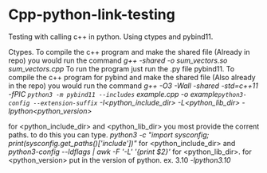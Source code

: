# Cpp-python-link-testing

Testing with calling c++ in python. Using ctypes and pybind11.

Ctypes. 
  To compile the c++ program and make the shared file (Already in repo) you would run the command 
  *g++ -shared -o sum_vectors.so sum_vectors.cpp*
  To run the program just run the .py file
pybind11.
  To compile the c++ program for pybind and make the shared file (Also already in the repo) you would run the command
  *g++ -O3 -Wall -shared -std=c++11 -fPIC `python3 -m pybind11 --includes` example.cpp -o example`python3-config --extension-suffix` -I<python_include_dir> -L<python_lib_dir> -lpython<python_version>*

  for <python_include_dir> and <python_lib_dir> you most provide the corrent paths.
  to do this you can type. 
  *python3 -c "import sysconfig; print(sysconfig.get_paths()['include'])"*    for <python_include_dir>  and
  *python3-config --ldflags | awk -F '-L' '{print $2}'*    for <python_lib_dir>.
  for <python_version> put in the version of python.
  ex. 3.10
  *-lpython3.10*
